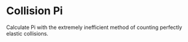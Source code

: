 # Collision Pi
Calculate Pi with the extremely inefficient method of counting perfectly elastic collisions.